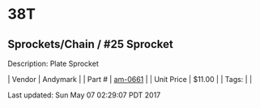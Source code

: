 # 38T
## Sprockets/Chain / #25 Sprocket
Description: 	Plate Sprocket 

| Vendor | Andymark | 
| Part # | [am-0661](http://www.andymark.com/Sprocket-p/am-0661.htm) | 
| Unit Price | $11.00 | 
| Tags: |  | 

Last updated: Sun May 07 02:29:07 PDT 2017